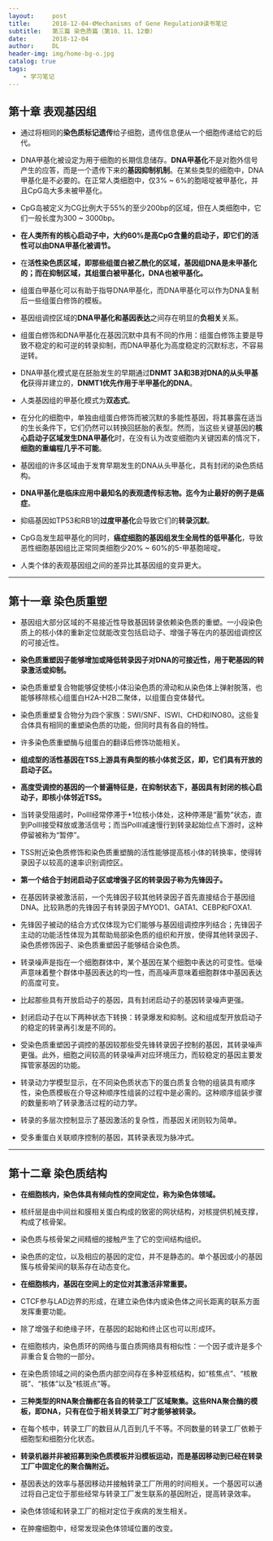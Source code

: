 ```yaml
---
layout:     post
title:      2018-12-04-《Mechanisms of Gene Regulation》读书笔记
subtitle:   第三篇 染色质篇（第10、11、12章）
date:       2018-12-04
author:     DL
header-img: img/home-bg-o.jpg
catalog: true
tags:
    - 学习笔记
---
```


## 第十章 表观基因组

- 通过将相同的**染色质标记遗传**给子细胞，遗传信息便从一个细胞传递给它的后代。

- DNA甲基化被设定为用于细胞的长期信息储存。**DNA甲基化**不是对胞外信号产生的应答，而是一个遗传下来的**基因抑制机制**。在某些类型的细胞中，DNA甲基化是不必要的。在正常人类细胞中，仅3% ~ 6%的胞嘧啶被甲基化，并且CpG岛大多未被甲基化。

- CpG岛被定义为CG比例大于55%的至少200bp的区域，但在人类细胞中，它们一般长度为300 ~ 3000bp。

- **在人类所有的核心启动子中，大约60%是高CpG含量的启动子，即它们的活性可以由DNA甲基化被调节。**

- 在**活性染色质区域，即那些组蛋白被乙酰化的区域，基因组DNA是未甲基化的；而在抑制区域，其组蛋白被甲基化，DNA也被甲基化。**

- 组蛋白甲基化可以有助于指导DNA甲基化，而DNA甲基化可以作为DNA复制后一些组蛋白修饰的模板。

- 基因组调控区域的**DNA甲基化和基因表达**之间存在明显的**负相关**关系。

- 组蛋白修饰和DNA甲基化在基因沉默中具有不同的作用：组蛋白修饰主要是导致不稳定的和可逆的转录抑制，而DNA甲基化为高度稳定的沉默标志，不容易逆转。

- DNA甲基化模式是在胚胎发生的早期通过**DNMT 3A和3B对DNA的从头甲基化**获得并建立的，**DNMT1优先作用于半甲基化的DNA**。

- 人类基因组的甲基化模式为**双态式**。

- 在分化的细胞中，单独由组蛋白修饰而被沉默的多能性基因，将其暴露在适当的生长条件下，它们仍然可以转换回胚胎的表型。然而，当这些关键基因的**核心启动子区域发生DNA甲基化**时，在没有认为改变细胞内关键因素的情况下，**细胞的重编程几乎不可能**。

- 基因组的许多区域由于发育早期发生的DNA从头甲基化，具有封闭的染色质结构。

- **DNA甲基化是临床应用中最知名的表观遗传标志物。迄今为止最好的例子是癌症**。

- 抑癌基因如TP53和RB1的**过度甲基化**会导致它们的**转录沉默**。

- CpG岛发生超甲基化的同时，**癌症细胞的基因组发生全局性的低甲基化**，导致恶性细胞基因组比正常同类细胞少20% ~ 60%的5-甲基胞嘧啶。

- 人类个体的表观基因组之间的差异比其基因组的变异更大。

---

## 第十一章 染色质重塑

- 基因组大部分区域的不易接近性导致基因转录依赖染色质的重塑。一小段染色质上的核小体的重新定位就能改变包括启动子、增强子等在内的基因组调控区的可接近性。

- **染色质重塑因子能够增加或降低转录因子对DNA的可接近性，用于靶基因的转录激活或抑制。**

- 染色质重塑复合物能够促使核小体沿染色质的滑动和从染色体上弹射脱落，也能够移除核心组蛋白H2A-H2B二聚体，以组蛋白变体替代。

- 染色质重塑复合物分为四个家族：SWI/SNF、ISWI、CHD和INO80。这些复合体具有相同的重塑染色质的功能，但同时具有各自的特性。

- 许多染色质重塑酶与组蛋白的翻译后修饰功能相关。

- **组成型的活性基因在TSS上游具有典型的核小体贫乏区，即，它们具有开放的启动子区。**

- **高度受调控的基因的一个普遍特征是，在抑制状态下，基因具有封闭的核心启动子，即核小体邻近TSS。**

- 当转录受阻遏时，PolⅡ经常停滞于+1位核小体处，这种停滞是“蓄势”状态，直到PolⅡ接受释放或激活信号；而当PolⅡ减速慢行到转录起始位点下游时，这种停留被称为“暂停”。

- TSS附近染色质修饰和染色质重塑酶的活性能够提高核小体的转换率，使得转录因子以较高的速率识别调控区。

- **第一个结合于封闭启动子区或增强子区的转录因子称为先锋因子。**

- 在基因转录被激活前，一个先锋因子较其他转录因子首先直接结合于基因组DNA。比较熟悉的先锋因子有转录因子MYOD1、GATA1、CEBP和FOXA1.

- 先锋因子被动的结合方式仅体现为它们能够与基因组调控序列结合；先锋因子主动的功能活性体现为其帮助局部染色质的组织和开放，使得其他转录因子、染色质修饰因子、染色质重塑因子能够结合染色质。

- 转录噪声是指在一个细胞群体中，某个基因在某个细胞中表达的可变性。低噪声意味着整个群体中基因表达的均一性，而高噪声意味着细胞群体中基因表达的高度可变。

- 比起那些具有开放启动子的基因，具有封闭启动子的基因转录噪声更强。

- 封闭启动子在以下两种状态下转换：转录爆发和抑制。这和组成型开放启动子的稳定的转录再引发是不同的。

- 受染色质重塑因子调控的基因较那些受先锋转录因子控制的基因，其转录噪声更强。此外，细胞之间较高的转录噪声对应环境压力，而较稳定的基因主要发挥管家基因的功能。

- 转录动力学模型显示，在不同染色质状态下的蛋白质复合物的组装具有顺序性，染色质模板在介导这种顺序性组装的过程中是必需的。这种顺序组装步骤的数量影响了转录激活过程的动力学。

- 转录的多层次控制显示了基因激活的复杂性，而基因关闭则较为简单。

- 受多重蛋白关联顺序控制的基因，其转录表现为脉冲式。

---

## 第十二章 染色质结构

- **在细胞核内，染色体具有倾向性的空间定位，称为染色体领域。**

- 核纤层是由中间丝和膜相关蛋白构成的致密的网状结构，对核提供机械支撑，构成了核骨架。

- 染色质与核骨架之间精细的接触产生了它的空间结构组织。

- 染色质的定位，以及相应的基因的定位，并不是静态的。单个基因或小的基因簇与核骨架间的联系存在动态变化。

- **在细胞核内，基因在空间上的定位对其激活非常重要。**

- CTCF参与LAD边界的形成，在建立染色体内或染色体之间长距离的联系方面发挥重要功能。

- 除了增强子和绝缘子环，在基因的起始和终止区也可以形成环。

- 在细胞核内，染色质环的网络与蛋白质网络具有相似性：一个因子或许是多个非重合复合物的一部分。

- 在染色质领域之间的染色质内部空间存在多种亚核结构，如“核焦点”、“核散斑”、“核体”以及“核斑点”等。

- **三种类型的RNA聚合酶都在各自的转录工厂区域聚集。这些RNA聚合酶的模板，即DNA，只有在位于相关转录工厂时才能够被转录。**

- 在每个核中，转录工厂的数目从几百到几千不等。不同数量的转录工厂依赖于细胞型和细胞分化状态。

- **转录机器并非被招募到染色质模板并沿模板运动，而是基因移动到已经在转录工厂中固定化的聚合酶附近。**

- 基因表达的效率与基因移动并接触转录工厂所用的时间相关。一个基因可以通过将自己定位于那些经常与转录工厂发生联系的基因附近，提高转录效率。

- 染色体领域和转录工厂的相对定位于疾病的发生相关。

- 在肿瘤细胞中，经常发现染色体领域位置的改变。
